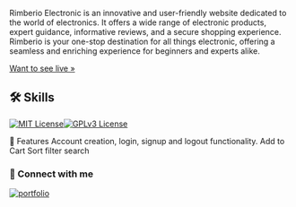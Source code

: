 
Rimberio Electronic is an innovative and user-friendly website dedicated to the world of electronics. It offers a wide range of electronic products, expert guidance, informative reviews, and a secure shopping experience.  Rimberio is your one-stop destination for all things electronic, offering a seamless and enriching experience for beginners and experts alike.

[Want to see live »](https://654441ab20f77c1be678f863--benevolent-pavlova-24333b.netlify.app/)


## 🛠 Skills
[![MIT License](https://camo.githubusercontent.com/3a0f693cfa032ea4404e8e02d485599bd0d192282b921026e89d271aaa3d7565/68747470733a2f2f696d672e736869656c64732e696f2f62616467652f435353332d3135373242363f7374796c653d666f722d7468652d6261646765266c6f676f3d63737333266c6f676f436f6c6f723d7768697465)](https://opensource.org/licenses/)[![GPLv3 License](https://camo.githubusercontent.com/93c855ae825c1757f3426f05a05f4949d3b786c5b22d0edb53143a9e8f8499f6/68747470733a2f2f696d672e736869656c64732e696f2f62616467652f4a6176615363726970742d3332333333303f7374796c653d666f722d7468652d6261646765266c6f676f3d6a617661736372697074266c6f676f436f6c6f723d463744463145)](https://opensource.org/licenses/)

🚀 Features
Account creation, login, signup and logout functionality.
Add to Cart
Sort
filter
search

### 🤝 Connect with me
[![portfolio](https://img.shields.io/badge/my_portfolio-000?style=for-the-badge&logo=ko-fi&logoColor=white)](https://khanalisha.github.io/)
